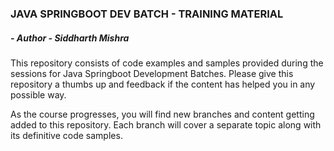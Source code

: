 ### JAVA SPRINGBOOT DEV BATCH - TRAINING MATERIAL
##### - Author - Siddharth Mishra

This repository consists of code examples and samples provided during the
sessions for Java Springboot Development Batches.
Please give this repository a thumbs up and feedback if the content has helped 
you in any possible way.

As the course progresses, you will find new branches and content getting
added to this repository.
Each branch will cover a separate topic along with its definitive code samples.

